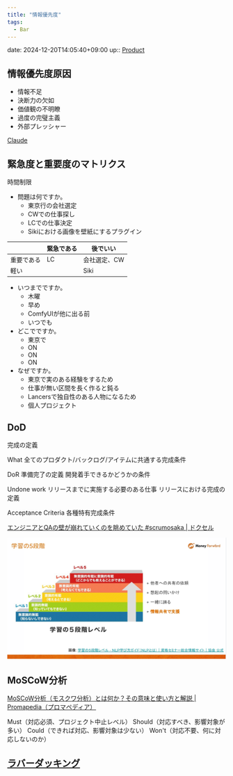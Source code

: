 ```yaml
---
title: "情報優先度"
tags:
  - Bar
---
```


date: 2024-12-20T14:05:40+09:00
up:: [Product](Product.md)

## 情報優先度原因
- 情報不足
- 決断力の欠如
- 価値観の不明瞭
- 過度の完璧主義
- 外部プレッシャー

[Claude](https://claude.ai/chat/dc0bfd50-5492-4fae-9335-fd90f1ad8172)


## 緊急度と重要度のマトリクス


時間制限
- 問題は何ですか。
    - 東京行の会社選定
    - CWでの仕事探し
    - LCでの仕事決定
    - Sikiにおける画像を壁紙にするプラグイン

|       | 緊急である | 後でいい    |
| ----- | ----- | ------- |
| 重要である | LC    | 会社選定、CW |
| 軽い    |       | Siki    |

- いつまでですか。
    - 木曜
    - 早め
    - ComfyUIが他に出る前
    - いつでも
- どこでですか。
    - 東京で
    - ON
    - ON
    - ON
- なぜですか。
    - 東京で実のある経験をするため
    - 仕事が無い区間を長く作ると鈍る
    - Lancersで独自性のある人物になるため
    - 個人プロジェクト

## DoD
完成の定義

What
全てのプロダクト/バックログ/アイテムに共通する完成条件

DoR
準備完了の定義
開発着手できるかどうかの条件

Undone work
リリースまでに実施する必要のある仕事
リリースにおける完成の定義

Acceptance Criteria
各種特有完成条件

[エンジニアとQAの壁が崩れていくのを眺めていた #scrumosaka | ドクセル](https://www.docswell.com/s/at_946/KDEYN9-2024-06-22-094806#p20)

![](../image/Pasted%20image%2020240625183015.png)


## MoSCoW分析
[MoSCoW分析（モスクワ分析）とは何か？その意味と使い方と解説 | Promapedia（プロマペディア）](https://ssaits.jp/promapedia/method/moscow-method.html)

Must（対応必須、プロジェクト中止レべル）
Should（対応すべき、影響対象が多い）
Could（できれば対応、影響対象は少ない）
Won't（対応不要、何に対応しないのか）

## [ラバーダッキング](ラバーダッキング.md)